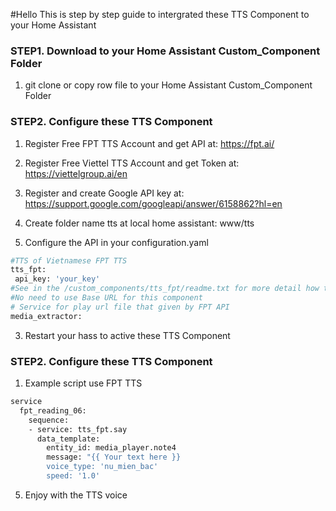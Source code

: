#Hello
This is step by step guide to intergrated these TTS Component to your Home Assistant

### STEP1. Download to your Home Assistant Custom_Component Folder

1. git clone or copy row file to your Home Assistant Custom_Component Folder

### STEP2. Configure these TTS Component

1. Register Free FPT TTS Account and get API at: https://fpt.ai/

2. Register Free Viettel TTS Account and get Token at: https://viettelgroup.ai/en

3. Register and create Google API key at: https://support.google.com/googleapi/answer/6158862?hl=en

4. Create folder name tts at local home assistant: www/tts

5. Configure the API in your configuration.yaml
```sh
#TTS of Vietnamese FPT TTS
tts_fpt:
 api_key: 'your_key'
#See in the /custom_components/tts_fpt/readme.txt for more detail how to create FPT API
#No need to use Base URL for this component
# Service for play url file that given by FPT API
media_extractor:
```
3. Restart your hass to active these TTS Component

### STEP2. Configure these TTS Component
1. Example script use FPT TTS

```sh
service
  fpt_reading_06:
    sequence:  
    - service: tts_fpt.say
      data_template:
        entity_id: media_player.note4   
        message: "{{ Your text here }}
        voice_type: 'nu_mien_bac' 
        speed: '1.0'
```

5. Enjoy with the TTS voice
